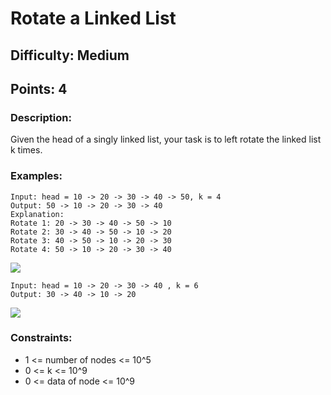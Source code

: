 # Rotate a Linked List

## Difficulty: Medium
## Points: 4

### Description:
Given the head of a singly linked list, your task is to left rotate the linked list k times.

### Examples:
```
Input: head = 10 -> 20 -> 30 -> 40 -> 50, k = 4
Output: 50 -> 10 -> 20 -> 30 -> 40
Explanation:
Rotate 1: 20 -> 30 -> 40 -> 50 -> 10
Rotate 2: 30 -> 40 -> 50 -> 10 -> 20
Rotate 3: 40 -> 50 -> 10 -> 20 -> 30
Rotate 4: 50 -> 10 -> 20 -> 30 -> 40
```
<img src="https://media.geeksforgeeks.org/img-practice/prod/addEditProblem/885669/Web/Other/blobid0_1737098802.webp"><br>
```
Input: head = 10 -> 20 -> 30 -> 40 , k = 6
Output: 30 -> 40 -> 10 -> 20 
```
<img src="https://media.geeksforgeeks.org/img-practice/prod/addEditProblem/885669/Web/Other/blobid3_1737099041.webp"><br>

### Constraints:

- 1 <= number of nodes <= 10^5
- 0 <= k <= 10^9
- 0 <= data of node <= 10^9
 